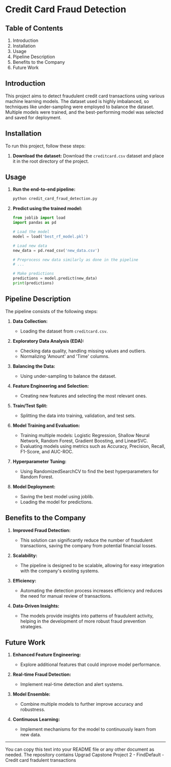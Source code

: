 # Credit Card Fraud Detection

## Table of Contents
1. Introduction
2. Installation
3. Usage
4. Pipeline Description
5. Benefits to the Company
6. Future Work

## Introduction
This project aims to detect fraudulent credit card transactions using various machine learning models. The dataset used is highly imbalanced, so techniques like under-sampling were employed to balance the dataset. Multiple models were trained, and the best-performing model was selected and saved for deployment.

## Installation
To run this project, follow these steps:

1. **Download the dataset:**
    Download the `creditcard.csv` dataset and place it in the root directory of the project.

## Usage
1. **Run the end-to-end pipeline:**
    ```bash
    python credit_card_fraud_detection.py
    ```

2. **Predict using the trained model:**
    ```python
    from joblib import load
    import pandas as pd

    # Load the model
    model = load('best_rf_model.pkl')

    # Load new data
    new_data = pd.read_csv('new_data.csv')

    # Preprocess new data similarly as done in the pipeline
    # ...

    # Make predictions
    predictions = model.predict(new_data)
    print(predictions)
    ```

## Pipeline Description
The pipeline consists of the following steps:

1. **Data Collection:**
    - Loading the dataset from `creditcard.csv`.

2. **Exploratory Data Analysis (EDA):**
    - Checking data quality, handling missing values and outliers.
    - Normalizing 'Amount' and 'Time' columns.

3. **Balancing the Data:**
    - Using under-sampling to balance the dataset.

4. **Feature Engineering and Selection:**
    - Creating new features and selecting the most relevant ones.

5. **Train/Test Split:**
    - Splitting the data into training, validation, and test sets.

6. **Model Training and Evaluation:**
    - Training multiple models: Logistic Regression, Shallow Neural Network, Random Forest, Gradient Boosting, and LinearSVC.
    - Evaluating models using metrics such as Accuracy, Precision, Recall, F1-Score, and AUC-ROC.

7. **Hyperparameter Tuning:**
    - Using RandomizedSearchCV to find the best hyperparameters for Random Forest.

8. **Model Deployment:**
    - Saving the best model using joblib.
    - Loading the model for predictions.

## Benefits to the Company
1. **Improved Fraud Detection:**
    - This solution can significantly reduce the number of fraudulent transactions, saving the company from potential financial losses.

2. **Scalability:**
    - The pipeline is designed to be scalable, allowing for easy integration with the company's existing systems.

3. **Efficiency:**
    - Automating the detection process increases efficiency and reduces the need for manual review of transactions.

4. **Data-Driven Insights:**
    - The models provide insights into patterns of fraudulent activity, helping in the development of more robust fraud prevention strategies.

## Future Work
1. **Enhanced Feature Engineering:**
    - Explore additional features that could improve model performance.

2. **Real-time Fraud Detection:**
    - Implement real-time detection and alert systems.

3. **Model Ensemble:**
    - Combine multiple models to further improve accuracy and robustness.

4. **Continuous Learning:**
    - Implement mechanisms for the model to continuously learn from new data.

---

You can copy this text into your README file or any other document as needed.
The repository contains Upgrad Capstone Project 2 - FindDefault - Credit card fradulent transactions
